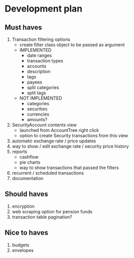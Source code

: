 # Development plan

## Must haves

1. Transaction filtering options
    - create filter class object to be passed as argument
    - IMPLEMENTED
        - date ranges
        - transaction types
        - accounts
        - description
        - tags
        - payees
        - split categories
        - split tags
    - NOT IMPLEMENTED
        - categories  
        - securities
        - currencies
        - amounts?
1. SecurityAccount contents view
    - launched from AccountTree right click
    - option to create Security transactions from this view
1. automatic exchange rate / price updates
1. way to show / edit exchange rate / security price history
1. reports
    - cashflow
    - pie charts
    - way to show transactions that passed the filters
1. recurrent / scheduled transactions
1. documentation

## Should haves

1. encryption
1. web scraping option for pension funds
1. transaction table pagination?

## Nice to haves

1. budgets
1. envelopes
